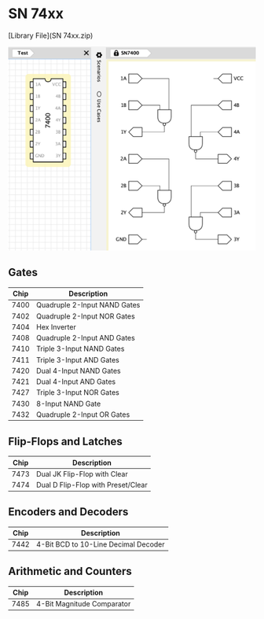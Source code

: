 # SN 74xx

[Library File](SN 74xx.zip)

![](SN74xx.png)

## Gates

| Chip   | Description
| ------ | -------------------------------------------
| 7400   | Quadruple 2-Input NAND Gates
| 7402   | Quadruple 2-Input NOR Gates
| 7404   | Hex Inverter
| 7408   | Quadruple 2-Input AND Gates
| 7410   | Triple 3-Input NAND Gates
| 7411   | Triple 3-Input AND Gates
| 7420   | Dual 4-Input NAND Gates
| 7421   | Dual 4-Input AND Gates
| 7427   | Triple 3-Input NOR Gates
| 7430   | 8-Input NAND Gate
| 7432   | Quadruple 2-Input OR Gates

## Flip-Flops and Latches

| Chip   | Description
| ------ | -------------------------------------------
| 7473   | Dual JK Flip-Flop with Clear
| 7474   | Dual D Flip-Flop with Preset/Clear

## Encoders and Decoders

| Chip   | Description
| -------| -------------------------------------------
| 7442   | 4-Bit BCD to 10-Line Decimal Decoder

## Arithmetic and Counters

| Chip   | Description
| ------ | -------------------------------------------
| 7485   | 4-Bit Magnitude Comparator
